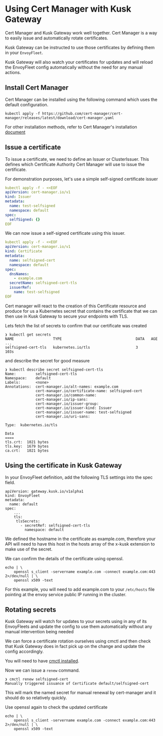 # Using Cert Manager with Kusk Gateway
Cert Manager and Kusk Gateway work well together. Cert Manager is a way to easily issue and automatically rotate certificates.

Kusk Gateway can be instructed to use those certificates by defining them in your `EnvoyFleet`.

Kusk Gateway will also watch your certificates for updates and will reload the EnvoyFleet config automatically
without the need for any manual actions.

## Install Cert Manager
Cert Manager can be installed using the following command which uses the default configuration.

`kubectl apply -f https://github.com/cert-manager/cert-manager/releases/latest/download/cert-manager.yaml`

For other installation methods, refer to Cert Manager's installation [document](https://cert-manager.io/docs/installation/)

## Issue a certificate
To issue a certificate, we need to define an Issuer or ClusterIssuer. This defines which Certificate Authority
Cert Manager will use to issue the certificate.

For demonstration purposes, let's use a simple self-signed certificate issuer

```yaml
kubectl apply -f - <<EOF
apiVersion: cert-manager.io/v1
kind: Issuer
metadata:
  name: test-selfsigned
  namespace: default
spec:
  selfSigned: {}
EOF
```

We can now issue a self-signed certificate using this issuer.

```yaml
kubectl apply -f - <<EOF
apiVersion: cert-manager.io/v1
kind: Certificate
metadata:
  name: selfsigned-cert
  namespace: default
spec:
  dnsNames:
    - example.com
  secretName: selfsigned-cert-tls
  issuerRef:
    name: test-selfsigned
EOF
```

Cert manager will react to the creation of this Certificate resource and produce for us a Kubernetes secret
that contains the certificate that we can then use in Kusk Gateway to secure your endpoints with TLS.

Lets fetch the list of secrets to confirm that our certificate was created
```
❯ kubectl get secrets
NAME                  TYPE                                  DATA   AGE
...
selfsigned-cert-tls   kubernetes.io/tls                     3      103s
```
and describe the secret for good measure

```
❯ kubectl describe secret selfsigned-cert-tls
Name:         selfsigned-cert-tls
Namespace:    default
Labels:       <none>
Annotations:  cert-manager.io/alt-names: example.com
              cert-manager.io/certificate-name: selfsigned-cert
              cert-manager.io/common-name:
              cert-manager.io/ip-sans:
              cert-manager.io/issuer-group:
              cert-manager.io/issuer-kind: Issuer
              cert-manager.io/issuer-name: test-selfsigned
              cert-manager.io/uri-sans:

Type:  kubernetes.io/tls

Data
====
tls.crt:  1021 bytes
tls.key:  1679 bytes
ca.crt:   1021 bytes
```

## Using the certificate in Kusk Gateway
In your EnvoyFleet definition, add the following TLS settings into the spec field.

```
apiVersion: gateway.kusk.io/v1alpha1
kind: EnvoyFleet
metadata:
  name: default
spec:
    ...
    tls:
     tlsSecrets:
       - secretRef: selfsigned-cert-tls
         namespace: default
```

We defined the hostname in the certificate as example.com, therefore your API will need to have this host in the hosts array of the x-kusk extension
to make use of the secret.

We can confirm the details of the certificate using openssl.
```shell
echo | \
    openssl s_client -servername example.com -connect example.com:443 2>/dev/null | \
    openssl x509 -text
```

For this example, you will need to add example.com to your `/etc/hosts` file pointing at the envoy service public IP running in the cluster.

## Rotating secrets
Kusk Gateway will watch for updates to your secrets using in any of its EnvoyFleets and update the config to use them
automatically without any manual intervention being needed

We can force a certificate rotation ourselves using cmctl and then check that Kusk Gateway does in fact pick up on the change
and update the config accordingly.

You will need to have [cmctl installed](https://cert-manager.io/docs/usage/cmctl/#installation).

Now we can issue a `renew` command.

```
❯ cmctl renew selfsigned-cert
Manually triggered issuance of Certificate default/selfsigned-cert
```

This will mark the named secret for manual renewal by cert-manager and it should do so relatively quickly.

Use openssl again to check the updated certificate
```shell
echo | \
    openssl s_client -servername example.com -connect example.com:443 2>/dev/null | \
    openssl x509 -text
```
